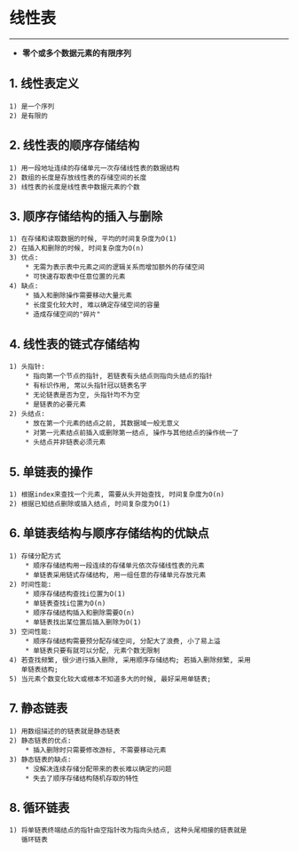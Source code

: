 # **线性表**
***


 * **零个或多个数据元素的有限序列**


## **1. 线性表定义**
    1) 是一个序列
    2) 是有限的


## **2. 线性表的顺序存储结构**
    1) 用一段地址连续的存储单元一次存储线性表的数据结构
    2) 数组的长度是存放线性表的存储空间的长度
    3) 线性表的长度是线性表中数据元素的个数


## **3. 顺序存储结构的插入与删除**
    1) 在存储和读取数据的时候, 平均的时间复杂度为O(1)
    2) 在插入和删除的时候, 时间复杂度为O(n)
    3) 优点:
        * 无需为表示表中元素之间的逻辑关系而增加额外的存储空间
        * 可快速存取表中任意位置的元素
    4) 缺点:
        * 插入和删除操作需要移动大量元素
        * 长度变化较大时, 难以确定存储空间的容量
        * 造成存储空间的"碎片"


## **4. 线性表的链式存储结构**
    1) 头指针:
        * 指向第一个节点的指针, 若链表有头结点则指向头结点的指针
        * 有标识作用, 常以头指针冠以链表名字
        * 无论链表是否为空, 头指针均不为空
        * 是链表的必要元素
    2) 头结点:
        * 放在第一个元素的结点之前, 其数据域一般无意义
        * 对第一元素结点前插入或删除第一结点, 操作与其他结点的操作统一了
        * 头结点并非链表必须元素


## **5. 单链表的操作**
    1) 根据index来查找一个元素, 需要从头开始查找, 时间复杂度为O(n)
    2) 根据已知结点删除或插入结点, 时间复杂度为O(1)


## **6. 单链表结构与顺序存储结构的优缺点**
    1) 存储分配方式
        * 顺序存储结构用一段连续的存储单元依次存储线性表的元素
        * 单链表采用链式存储结构, 用一组任意的存储单元存放元素
    2) 时间性能:
        * 顺序存储结构查找i位置为O(1)
        * 单链表查找i位置为O(n)
        * 顺序存储结构插入和删除需要O(n)
        * 单链表找出某位置后插入删除为O(1)
    3) 空间性能:
        * 顺序存储结构需要预分配存储空间, 分配大了浪费, 小了易上溢
        * 单链表只要有就可以分配, 元素个数无限制
    4) 若查找频繁, 很少进行插入删除, 采用顺序存储结构; 若插入删除频繁, 采用
       单链表结构;
    5) 当元素个数变化较大或根本不知道多大的时候, 最好采用单链表;


## **7. 静态链表**
    1) 用数组描述的的链表就是静态链表
    2) 静态链表的优点:
        * 插入删除时只需要修改游标, 不需要移动元素
    3) 静态链表的缺点:
        * 没解决连续存储分配带来的表长难以确定的问题
        * 失去了顺序存储结构随机存取的特性


## **8. 循环链表**
    1) 将单链表终端结点的指针由空指针改为指向头结点, 这种头尾相接的链表就是
       循环链表
